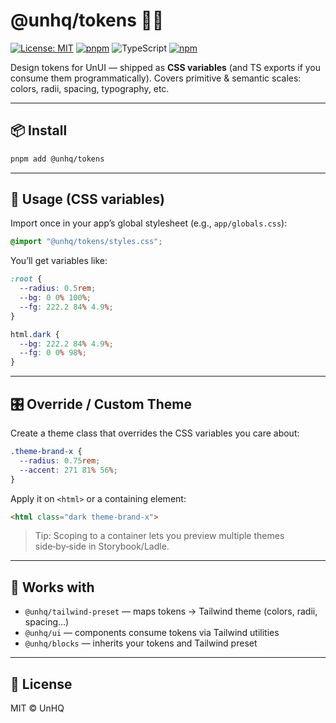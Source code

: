 # @unhq/tokens  🎯🔧

[![License: MIT](https://img.shields.io/badge/License-MIT-yellow.svg)](../../LICENSE)
[![pnpm](https://img.shields.io/badge/pm-pnpm-orange.svg)](https://pnpm.io)
![TypeScript](https://img.shields.io/badge/TypeScript-5.x-blue)
[![npm](https://img.shields.io/npm/v/@unhq/tokens)](https://www.npmjs.com/package/@unhq/tokens)

Design tokens for UnUI — shipped as **CSS variables** (and TS exports if you consume them programmatically). Covers primitive & semantic scales: colors, radii, spacing, typography, etc.

---

## 📦 Install
```bash
pnpm add @unhq/tokens
```

---

## 🚀 Usage (CSS variables)
Import once in your app’s global stylesheet (e.g., `app/globals.css`):
```css
@import "@unhq/tokens/styles.css";
```

You’ll get variables like:
```css
:root {
  --radius: 0.5rem;
  --bg: 0 0% 100%;
  --fg: 222.2 84% 4.9%;
}

html.dark {
  --bg: 222.2 84% 4.9%;
  --fg: 0 0% 98%;
}
```

---

## 🎛️ Override / Custom Theme
Create a theme class that overrides the CSS variables you care about:
```css
.theme-brand-x {
  --radius: 0.75rem;
  --accent: 271 81% 56%;
}
```
Apply it on `<html>` or a containing element:
```html
<html class="dark theme-brand-x">
```

> Tip: Scoping to a container lets you preview multiple themes side‑by‑side in Storybook/Ladle.

---

## 🤝 Works with
- `@unhq/tailwind-preset` — maps tokens → Tailwind theme (colors, radii, spacing…)
- `@unhq/ui` — components consume tokens via Tailwind utilities
- `@unhq/blocks` — inherits your tokens and Tailwind preset

---

## 📄 License
MIT © UnHQ
